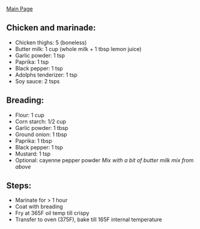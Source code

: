 [Main Page](https://yolanda-ht.github.io/YoloCookBlob/)

## Chicken and marinade:
- Chicken thighs: 5 (boneless)
- Butter milk: 1 cup (whole milk + 1 tbsp lemon juice)
- Garlic powder: 1 tsp
- Paprika: 1 tsp
- Black pepper: 1 tsp
- Adolphs tenderizer: 1 tsp
- Soy sauce: 2 tsps

## Breading:
- Flour: 1 cup
- Corn starch: 1/2 cup
- Garlic powder: 1 tbsp
- Ground onion: 1 tbsp 
- Paprika: 1 tbsp 
- Black pepper: 1 tsp 
- Mustard: 1 tsp
- Optional: cayenne pepper powder
*Mix with a bit of butter milk mix from above*

## Steps:
- Marinate for > 1 hour
- Coat with breading
- Fry at 365F oil temp till crispy
- Transfer to oven (375F), bake till 165F internal temperature
